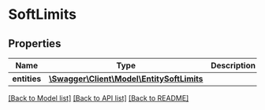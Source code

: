 # SoftLimits

## Properties
Name | Type | Description | Notes
------------ | ------------- | ------------- | -------------
**entities** | [**\Swagger\Client\Model\EntitySoftLimits**](EntitySoftLimits.md) |  | [optional] 

[[Back to Model list]](../README.md#documentation-for-models) [[Back to API list]](../README.md#documentation-for-api-endpoints) [[Back to README]](../README.md)



